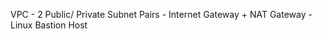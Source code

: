 VPC
    - 2 Public/ Private Subnet Pairs
    - Internet Gateway + NAT Gateway
    - Linux Bastion Host
